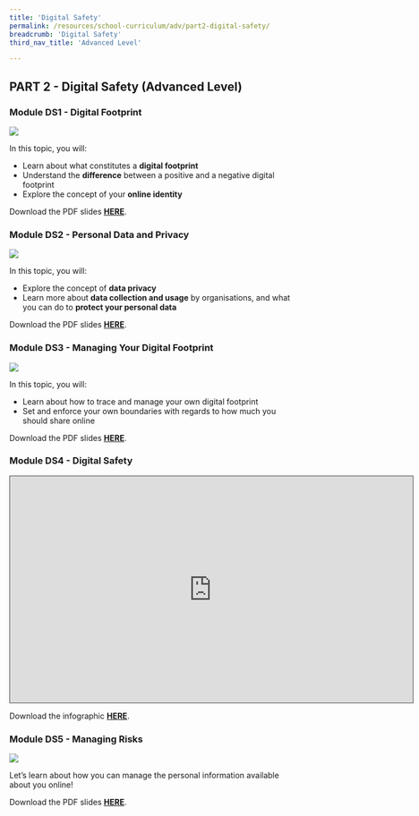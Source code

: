 ```yaml
---
title: 'Digital Safety'
permalink: /resources/school-curriculum/adv/part2-digital-safety/
breadcrumb: 'Digital Safety'
third_nav_title: 'Advanced Level'

---
```


## PART 2 - Digital Safety  (Advanced Level)

### Module DS1 - Digital Footprint

![](https://sure.nlb.gov.sg/images/adv-ds1.JPG)

In this topic, you will: 

- Learn about what constitutes a **digital footprint**
- Understand the **difference** between a positive and a negative digital footprint
- Explore the concept of your **online identity**

Download the PDF slides **[HERE](https://go.gov.sg/sure-ds1-adv-slides)**.



### Module DS2 - Personal Data and Privacy

![](https://sure.nlb.gov.sg/images/adv-ds2.JPG)

In this topic, you will: 

- Explore the concept of **data privacy**
- Learn more about **data collection and usage** by organisations, and what you can do to **protect your personal data**

Download the PDF slides **[HERE](https://go.gov.sg/sure-ds2-adv-slides)**.



### Module DS3 - Managing Your Digital Footprint

![](https://sure.nlb.gov.sg/images/curriculum-DS3-adv.png)

In this topic, you will: 

- Learn about how to trace and manage  your own digital footprint
- Set and enforce your own  boundaries with regards to how  much you should share online

Download the PDF slides **[HERE](https://go.gov.sg/sure-ds3-adv-slides)**.



### Module DS4 - Digital Safety

<iframe src="https://nlb.ap.panopto.com/Panopto/Pages/Embed.aspx?id=ead8cb54-a2ab-43c0-ac24-b0fb002b6fbc&autoplay=false&offerviewer=true&showtitle=true&showbrand=true&captions=false&interactivity=all" height="405" width="720" style="border: 1px solid #464646;" allowfullscreen allow="autoplay" aria-label="Panopto Embedded Video Player"></iframe>

Download the infographic **[HERE](https://go.gov.sg/sure-ds4-adv-infographic)**.



### Module DS5 - Managing  Risks

![](https://sure.nlb.gov.sg/images/curriculum-DS5-adv.png)

Let’s learn about how you can manage the personal  information available about you online!

Download the PDF slides **[HERE](https://go.gov.sg/sure-ds5-adv-slides)**.
